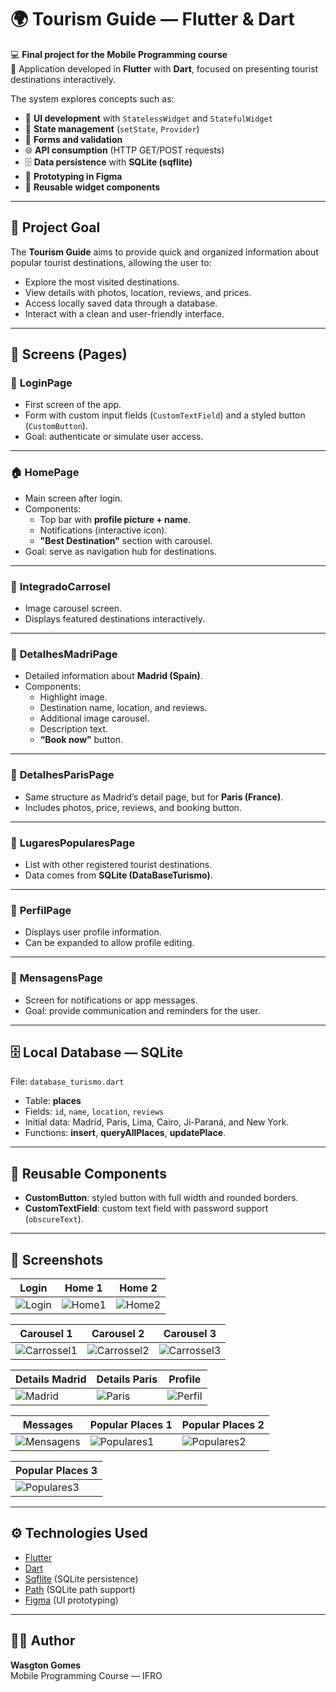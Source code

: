 # 🌍 Tourism Guide — Flutter & Dart  

💻 **Final project for the Mobile Programming course**  
📱 Application developed in **Flutter** with **Dart**, focused on presenting tourist destinations interactively.  

The system explores concepts such as:  
- 🎨 **UI development** with `StatelessWidget` and `StatefulWidget`  
- 🔄 **State management** (`setState`, `Provider`)  
- 📝 **Forms and validation**  
- 🌐 **API consumption** (HTTP GET/POST requests)  
- 🗄️ **Data persistence** with **SQLite (sqflite)**  
- 🎯 **Prototyping in Figma**  
- 🧩 **Reusable widget components**  

---

## 🚀 Project Goal  
The **Tourism Guide** aims to provide quick and organized information about popular tourist destinations, allowing the user to:  
- Explore the most visited destinations.  
- View details with photos, location, reviews, and prices.  
- Access locally saved data through a database.  
- Interact with a clean and user-friendly interface.  

---

## 📂 Screens (Pages)  

### 🔑 **LoginPage**  
- First screen of the app.  
- Form with custom input fields (`CustomTextField`) and a styled button (`CustomButton`).  
- Goal: authenticate or simulate user access.  

---

### 🏠 **HomePage**  
- Main screen after login.  
- Components:  
  - Top bar with **profile picture + name**.  
  - Notifications (interactive icon).  
  - **"Best Destination"** section with carousel.  
- Goal: serve as navigation hub for destinations.  

---

### 🎡 **IntegradoCarrosel**  
- Image carousel screen.  
- Displays featured destinations interactively.  

---

### 🏰 **DetalhesMadriPage**  
- Detailed information about **Madrid (Spain)**.  
- Components:  
  - Highlight image.  
  - Destination name, location, and reviews.  
  - Additional image carousel.  
  - Description text.  
  - **“Book now”** button.  

---

### 🗼 **DetalhesParisPage**  
- Same structure as Madrid’s detail page, but for **Paris (France)**.  
- Includes photos, price, reviews, and booking button.  

---

### 📍 **LugaresPopularesPage**  
- List with other registered tourist destinations.  
- Data comes from **SQLite (DataBaseTurismo)**.  

---

### 👤 **PerfilPage**  
- Displays user profile information.  
- Can be expanded to allow profile editing.  

---

### 💬 **MensagensPage**  
- Screen for notifications or app messages.  
- Goal: provide communication and reminders for the user.  

---

## 🗄️ Local Database — SQLite  
File: `database_turismo.dart`  
- Table: **places**  
- Fields: `id`, `name`, `location`, `reviews`  
- Initial data: Madrid, Paris, Lima, Cairo, Ji-Paraná, and New York.  
- Functions: **insert**, **queryAllPlaces**, **updatePlace**.  

---

## 🧩 Reusable Components  
- **CustomButton**: styled button with full width and rounded borders.  
- **CustomTextField**: custom text field with password support (`obscureText`).  

---

## 📸 Screenshots  

| Login | Home 1 | Home 2 |
|-------|--------|--------|
| ![Login](atividade_3_wasgton/lib/pages/Page_Login.jpeg) | ![Home1](atividade_3_wasgton/lib/pages/Page_Home01.jpeg) | ![Home2](atividade_3_wasgton/lib/pages/Page_Home02.jpeg) |

| Carousel 1 | Carousel 2 | Carousel 3 |
|------------|------------|------------|
| ![Carrossel1](atividade_3_wasgton/lib/pages/Pages_integrado_carrosel01.jpeg) | ![Carrossel2](atividade_3_wasgton/lib/pages/Pages_integrado_carrosel02.jpeg) | ![Carrossel3](atividade_3_wasgton/lib/pages/Pages_integrado_carrosel03.jpeg) |

| Details Madrid | Details Paris | Profile |
|----------------|---------------|---------|
| ![Madrid](atividade_3_wasgton/lib/pages/Pages_Detalhes_Madri.jpeg) | ![Paris](atividade_3_wasgton/lib/pages/Page_Detalhes_Paris.jpeg) | ![Perfil](atividade_3_wasgton/lib/pages/Page_Perfil.jpeg) |

| Messages | Popular Places 1 | Popular Places 2 |
|----------|------------------|------------------|
| ![Mensagens](atividade_3_wasgton/lib/pages/Page_Mensagens.jpeg) | ![Populares1](atividade_3_wasgton/lib/pages/Page_Lugares_Pupulares01.jpeg) | ![Populares2](atividade_3_wasgton/lib/pages/Page_Lugares_Pupulares02.jpeg) |

| Popular Places 3 |
|------------------|
| ![Populares3](atividade_3_wasgton/lib/pages/Page_Lugares_Pupulares03.jpeg) |

---

## ⚙️ Technologies Used  
- [Flutter](https://flutter.dev/)  
- [Dart](https://dart.dev/)  
- [Sqflite](https://pub.dev/packages/sqflite) (SQLite persistence)  
- [Path](https://pub.dev/packages/path) (SQLite path support)  
- [Figma](https://figma.com) (UI prototyping)  

---

## 👨‍💻 Author  
**Wasgton Gomes**  
Mobile Programming Course — IFRO  
